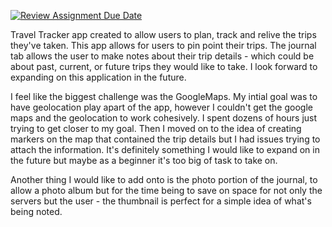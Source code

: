 [![Review Assignment Due Date](https://classroom.github.com/assets/deadline-readme-button-24ddc0f5d75046c5622901739e7c5dd533143b0c8e959d652212380cedb1ea36.svg)](https://classroom.github.com/a/vl9UEny0)

Travel Tracker app created to allow users to plan, track and relive the trips they've taken. This app allows for users to pin point their trips. The journal tab allows the user to make notes about their trip details - which could be about past, current, or future trips they would like to take. I look forward to expanding on this application in the future.

I feel like the biggest challenge was the GoogleMaps. My intial goal was to have geolocation play apart of the app, however I couldn't get the google maps and the geolocation to work cohesively. I spent dozens of hours just trying to get closer to my goal. Then I moved on to the idea of creating markers on the map that contained the trip details but I had issues trying to attach the information. It's definitely something I would like to expand on in the future but maybe as a beginner it's too big of task to take on.

Another thing I would like to add onto is the photo portion of the journal, to allow a photo album but for the time being to save on space for not only the servers but the user - the thumbnail is perfect for a simple idea of what's being noted.
